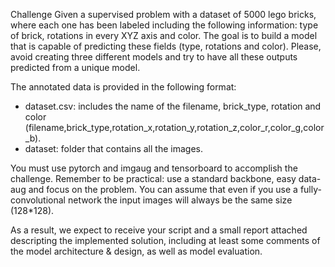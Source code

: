 Challenge
Given a supervised problem with a dataset of 5000 lego bricks, where each one has been labeled
including the following information: type of brick, rotations in every XYZ axis and color. The goal is to build
a model that is capable of predicting these fields (type, rotations and color). Please,
avoid creating three different models and try to have all these outputs predicted from a
unique model.

The annotated data is provided in the following format:
- dataset.csv: includes the name of the filename, brick_type, rotation and color (filename,brick_type,rotation_x,rotation_y,rotation_z,color_r,color_g,color_b).
- dataset: folder that contains all the images.


You must use pytorch and imgaug and tensorboard to accomplish the challenge.
Remember to be practical: use a standard backbone, easy data-aug and focus on the problem.
You can assume that even if you use a fully-convolutional network the input images will
always be the same size (128*128).

As a result, we expect to receive your script and a small report attached descripting the
implemented solution, including at least some comments of the model architecture & design,
as well as model evaluation.

